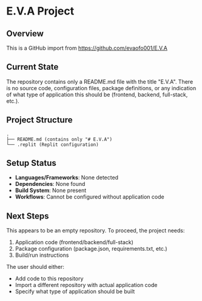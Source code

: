 # E.V.A Project

## Overview
This is a GitHub import from https://github.com/evaofo001/E.V.A

## Current State
The repository contains only a README.md file with the title "E.V.A". There is no source code, configuration files, package definitions, or any indication of what type of application this should be (frontend, backend, full-stack, etc.).

## Project Structure
```
.
├── README.md (contains only "# E.V.A")
└── .replit (Replit configuration)
```

## Setup Status
- **Languages/Frameworks**: None detected
- **Dependencies**: None found
- **Build System**: None present
- **Workflows**: Cannot be configured without application code

## Next Steps
This appears to be an empty repository. To proceed, the project needs:
1. Application code (frontend/backend/full-stack)
2. Package configuration (package.json, requirements.txt, etc.)
3. Build/run instructions

The user should either:
- Add code to this repository
- Import a different repository with actual application code
- Specify what type of application should be built
